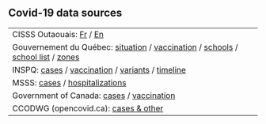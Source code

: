 ## Covid-19 data sources

|                                                             |
|-------------------------------------------------------------|
| CISSS Outaouais: [Fr](https://cisss-outaouais.gouv.qc.ca/covid-19/) / [En](https://cisss-outaouais.gouv.qc.ca/covid-19/) |
| Gouvernement du Québec:  [situation](https://www.quebec.ca/sante/problemes-de-sante/a-z/coronavirus-2019/situation-coronavirus-quebec/) / [vaccination](https://www.quebec.ca/sante/problemes-de-sante/a-z/coronavirus-2019/situation-coronavirus-quebec/donnees-sur-la-vaccination-covid-19/) /  [schools](https://www.quebec.ca/sante/problemes-de-sante/a-z/coronavirus-2019/faits-saillants-covid-ecoles/) / [school list](https://www.quebec.ca/sante/problemes-de-sante/a-z/coronavirus-2019/liste-des-cas-de-covid-19-dans-les-ecoles/) / [zones](https://www.quebec.ca/sante/problemes-de-sante/a-z/coronavirus-2019/systeme-alertes-regionales-et-intervention-graduelle/cartes-paliers-alerte-covid-19-par-region) |
| INSPQ: [cases](https://www.inspq.qc.ca/covid-19/donnees) / [vaccination](https://www.inspq.qc.ca/covid-19/donnees/vaccination/) / [variants](https://www.inspq.qc.ca/covid-19/donnees/variants) /  [timeline](https://www.inspq.qc.ca/covid-19/donnees/ligne-du-temps) |
| MSSS: [cases](https://www.donneesquebec.ca/recherche/dataset/covid-19-portrait-quotidien-des-cas-confirmes) / [hospitalizations](https://www.donneesquebec.ca/recherche/dataset/covid-19-portrait-quotidien-des-hospitalisations) | 
| Government of Canada: [cases](https://health-infobase.canada.ca/covid-19/) / [vaccination](https://health-infobase.canada.ca/covid-19/vaccination-coverage/) |
| CCODWG (opencovid.ca): [cases & other](https://opencovid.ca/api/) | 
